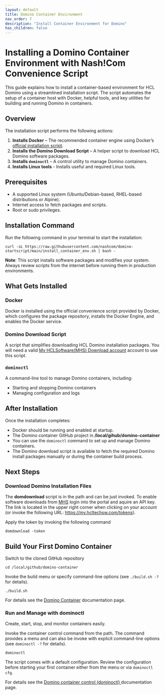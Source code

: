 ```yaml
---
layout: default
title: Domino Container Environment
nav_order: 7
description: "Install Container Environment for Domino"
has_children: false
---
```



# Installing a Domino Container Environment with Nash!Com Convenience Script

This guide explains how to install a container-based environment for HCL Domino using a streamlined installation script.
The script automates the setup of a container host with Docker, helpful tools, and key utilities for building and running Domino in containers.


## Overview

The installation script performs the following actions:

1. **Installs Docker** – The recommended container engine using Docker’s [official installation script](https://docs.docker.com/engine/install/).
2. **Installs the Domino Download Script** – A helper script to download HCL Domino software packages.
3. **Installs `dominoctl`** – A control utility to manage Domino containers.
4. **Installs Linux tools** - Installs useful and required Linux tools.


## Prerequisites

- A supported Linux system (Ubuntu/Debian-based, RHEL-based distributions or Alpine).
- Internet access to fetch packages and scripts.
- Root or sudo privileges.


## Installation Command

Run the following command in your terminal to start the installation:

```
curl -sL https://raw.githubusercontent.com/nashcom/domino-startscript/main/install_container_env.sh | bash -
````

**Note**: This script installs software packages and modifies your system. Always review scripts from the internet before running them in production environments.


## What Gets Installed


### Docker

Docker is installed using the official convenience script provided by Docker, which configures the package repository, installs the Docker Engine, and enables the Docker service.


### Domino Download Script

A script that simplifies downloading HCL Domino installation packages. You will need a valid [My HCLSoftware(MHS) Download account](https://my.hcltechsw.com/) account to use this script.


### `dominoctl`

A command-line tool to manage Domino containers, including:

* Starting and stopping Domino containers
* Managing configuration and logs


## After Installation

Once the installation completes:

* Docker should be running and enabled at startup.
* The Domino container GitHub project in **/local/gihub/domino-container**
* You can use the `dominoctl` command to set up and manage Domino containers.
* The Domino download script is available to fetch the required Domino install packages manually or during the container build process.


## Next Steps


### Download Domino Installation Files

The **domdownload** script is in the path and can be just invoked.
To enable software downloads from [MHS]((https://my.hcltechsw.com/)) login into the portal and aquire an API key.
The link is located in the upper right corner when clicking on your account (or invoke the following URL: https://my.hcltechsw.com/tokens).

Apply the token by invoking the following command

```
domdownload -token
```


## Build Your First Domino Container

Switch to the cloned GitHub repository

```
cd /local/github/domino-container
```

Invoke the build menu or specify command-line options (see `./build.sh -?` for details).

```
./build.sh
```

For details see the [Domino Container](https://opensource.hcltechsw.com/domino-container/) documentation page.


### Run and Manage with dominoctl

Create, start, stop, and monitor containers easily.

Invoke the container control command from the path.
The command provides a menu and can also be invoke with explicit command-line options (see `dominoctl -?` for details).

```
dominoctl
```

The script comes with a default configuration.
Review the configuration before starting your first container either from the menu or via `dominoctl cfg`.

For details see the [Domino container control (dominoctl) ](https://nashcom.github.io/domino-startscript/dominoctl/) documentation page.

